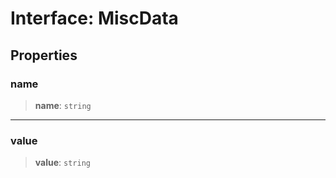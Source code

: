 # Interface: MiscData

## Properties

### name

> **name**: `string`

***

### value

> **value**: `string`
